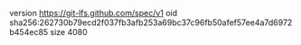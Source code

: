 version https://git-lfs.github.com/spec/v1
oid sha256:262730b79ecd2f037fb3afb253a69bc37c96fb50afef57ee4a7d6972b454ec85
size 4080

